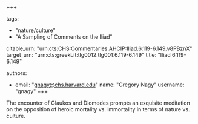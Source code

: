 +++

tags:
- "nature/culture"
- "A Sampling of Comments on the Iliad"

citable_urn: "urn:cts:CHS:Commentaries.AHCIP:Iliad.6.119-6.149.v8PBznX"
target_urn: "urn:cts:greekLit:tlg0012.tlg001:6.119-6.149"
title: "Iliad 6.119-6.149"

authors:
- email: "gnagy@chs.harvard.edu"
  name: "Gregory Nagy"
  username: "gnagy"
+++

<p>The encounter of Glaukos and Diomedes prompts an exquisite meditation on the opposition of heroic mortality vs. immortality in terms of nature vs. culture.  </p>